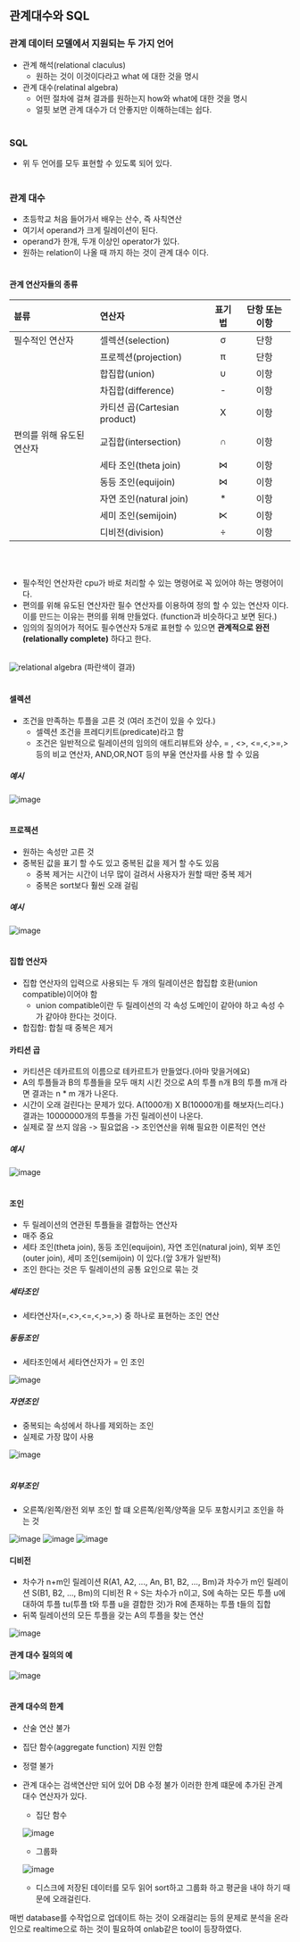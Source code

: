 ## 관계대수와 SQL

### 관계 데이터 모델에서 지원되는 두 가지 언어
- 관계 해석(relational claculus)
  - 원하는 것이 이것이다라고 what 에 대한 것을 명시
- 관계 대수(relatinal algebra)
  - 어떤 절차에 걸쳐 결과를 원하는지 how와 what에 대한 것을 명시
  - 얼핏 보면 관계 대수가 더 안좋지만 이해하는데는 쉽다.
<br></br>

### SQL
- 위 두 언어를 모두 표현할 수 있도록 되어 있다.
<br></br>

### 관계 대수
- 초등학교 처음 들어가서 배우는 산수, 즉 사칙연산
- 여기서 operand가 크게 릴레이션이 된다.
- operand가 한개, 두개 이상인 operator가 있다.
- 원하는 relation이 나올 때 까지 하는 것이 관계 대수 이다.
<br></br>

#### 관계 연산자들의 종류  

| 뷴류 | 연산자 | 표기법 | 단항 또는 이항 |
|:---|:---|:---:|:---:|
| 필수적인 연산자 | 셀렉션(selection) | σ | 단항 |
|  | 프로젝션(projection) | π | 단항 |
|  | 합집합(union) | ∪ | 이항 |
|  | 차집합(difference) | - | 이항 |
|  | 카티션 곱(Cartesian product) | X | 이항 |
| 편의를 위해 유도된 연산자 | 교집합(intersection) | ∩ | 이항 |
|  | 세타 조인(theta join) | ⋈ | 이항 |
|  | 동등 조인(equijoin) | ⋈ | 이항 |
|  | 자연 조인(natural join) | * | 이항 |
|  | 세미 조인(semijoin) | ⋉ | 이항 |
|  | 디비전(division) | ÷ | 이항 |  

<br></br>

- 필수적인 연산자란 cpu가 바로 처리할 수 있는 명령어로 꼭 있어야 하는 명령어이다.
- 편의를 위해 유도된 연산자란 필수 연산자를 이용하여 정의 할 수 있는 연산자 이다. 이를 만드는 이유는 편의를 위해 만들었다. (function과 비슷하다고 보면 된다.)
- 임의의 질의어가 적어도 필수연산자 5개로 표현할 수 있으면 **관계적으로 완전(relationally complete)** 하다고 한다.
<br></br>

![relational algebra](https://user-images.githubusercontent.com/56468120/93436771-2ee37500-f906-11ea-9210-be0922750050.png)
(파란색이 결과)
<br></br>

#### 셀렉션
- 조건을 만족하는 투플을 고른 것 (여러 조건이 있을 수 있다.)
  - 셀렉션 조건을 프레디키트(predicate)라고 함
  - 조건은 일반적으로 릴레이션의 임의의 애트리뷰트와 상수, = , <>, <=,<,>=,> 등의 비교 연산자, AND,OR,NOT 등의 부울 연산자를 사용 할 수 있음

##### 예시
![image](https://user-images.githubusercontent.com/56468120/93438124-d57c4580-f907-11ea-8c8b-2347c82e315b.png)
<br></br>

#### 프로젝션
- 원하는 속성만 고른 것
- 중복된 값을 표기 할 수도 있고 중복된 값을 제거 할 수도 있음
  - 중복 제거는 시간이 너무 많이 걸려서 사용자가 원할 때만 중복 제거
  - 중복은 sort보다 훨씬 오래 걸림

##### 예시
![image](https://user-images.githubusercontent.com/56468120/93438338-22f8b280-f908-11ea-91ec-b7b4d7b4611c.png)
<br></br>

#### 집합 연산자
- 집합 연산자의 입력으로 사용되는 두 개의 릴레이션은 합집합 호환(union compatible)이어야 함
  - union compatible이란 두 릴레이션의 각 속성 도메인이 같아야 하고 속성 수가 같아야 한다는 것이다.
- 합집합: 합칠 때 중복은 제거

#### 카티션 곱
- 카티션은 데카르트의 이름으로 테카르트가 만들었다.(아마 맞을거에요)
- A의 투플들과 B의 투플들을 모두 매치 시킨 것으로 A의 투플 n개 B의 투플 m개 라면 결과는 n * m 개가 나온다.
- 시간이 오래 걸린다는 문제가 있다. A(1000개) X B(10000개)를 해보자(느리다.) 결과는 10000000개의 투플을 가진 릴레이션이 나온다.
- 실제로 잘 쓰지 않음 -> 필요없음 -> 조인연산을 위해 필요한 이론적인 연산

##### 예시
![image](https://user-images.githubusercontent.com/56468120/93440055-3efd5380-f90a-11ea-8e19-551f0360bfce.png)
<br></br>

#### 조인
- 두 릴레이션의 연관된 투플들을 결합하는 연산자
- 매주 중요
- 세타 조인(theta join), 동등 조인(equijoin), 자연 조인(natural join), 외부 조인(outer join), 세미 조인(semijoin) 이 있다.(앞 3개가 일반적)
- 조인 한다는 것은 두 릴레이션의 공통 요인으로 묶는 것
##### 세타조인
- 세타연산자(=,<>,<=,<,>=,>) 중 하나로 표현하는 조인 연산

##### 동등조인
- 세타조인에서 세타연산자가 = 인 조인

![image](https://user-images.githubusercontent.com/56468120/93446521-46bdf780-f90c-11ea-86bc-9405216a3742.png)

##### 자연조인
- 중복되는 속성에서 하나를 제외하는 조인
- 실제로 가장 많이 사용

![image](https://user-images.githubusercontent.com/56468120/93446771-90a6dd80-f90c-11ea-88fd-991fc6f10dd8.png)
<br></br>

##### 외부조인
- 오른쪽/왼쪽/완전 외부 조인 할 떄 오른쪽/왼쪽/양쪽을 모두 포함시키고 조인을 하는 것

![image](https://user-images.githubusercontent.com/56468120/93450146-956d9080-f910-11ea-82f3-7ab700aea56f.png)
![image](https://user-images.githubusercontent.com/56468120/93450180-a1595280-f910-11ea-8fd6-2536d496d40c.png)
![image](https://user-images.githubusercontent.com/56468120/93450221-aae2ba80-f910-11ea-83ae-68cb3cb2ac44.png)

#### 디비전
- 차수가 n+m인 릴레이션 R(A1, A2, ..., An, B1, B2, ..., Bm)과 차수가 m인 릴레이션 S(B1, B2, ..., Bm)의 디비전 R ÷ S는 차수가 n이고, S에 속하는 모든 투플 u에 대하여 투플 tu(투플 t와 투플 u을 결합한 것)가 R에 존재하는 투플 t들의 집합
- 뒤쪽 릴레이션의 모든 투플을 갖는 A의 투플을 찾는 연산

![image](https://user-images.githubusercontent.com/56468120/93447122-057a1780-f90d-11ea-82f3-ccc7b4d3fbda.png)
#### 관계 대수 질의의 예

![image](https://user-images.githubusercontent.com/56468120/93447643-98b34d00-f90d-11ea-87e7-ac8308f4fd1d.png)
<br></br>

#### 관계 대수의 한계
- 산술 연산 불가
- 집단 함수(aggregate function) 지원 안함
- 정렬 불가
- 관계 대수는 검색연산만 되어 있어 DB 수정 불가
이러한 한계 떄문에 추가된 관계 대수 연산자가 있다.
  - 집단 함수
  
  ![image](https://user-images.githubusercontent.com/56468120/93449279-83d7b900-f90f-11ea-9677-14a59ecee641.png)

  - 그룹화
  
  ![image](https://user-images.githubusercontent.com/56468120/93449331-92be6b80-f90f-11ea-94e1-33275bc33ea0.png)
   
   - 디스크에 저장된 데이터를 모두 읽어 sort하고 그룹화 하고 평균을 내야 하기 때문에 오래걸린다.

매번 database를 수작업으로 업데이트 하는 것이 오래걸리는 등의 문제로 분석을 온라인으로 realtime으로 하는 것이 필요하여 onlab같은 tool이 등장하였다.
